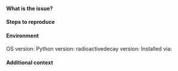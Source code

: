 <!-- Hi! Thank you for raising an issue with this package!
Note if you have a general usage question or feature request, please use the Discussions tab instead. -->

#### What is the issue?
<!-- Tell us what happens instead of the expected behaviour -->


#### Steps to reproduce
<!-- Provide a minimal example that reproduces the problem -->


#### Environment
OS version: <!-- Windows 10/Linux/macOS etc. -->
Python version: <!-- 3.6/3.7/3.8/3.9/3.10 -->
radioactivedecay version: <!-- ex. 0.4.8 -->
Installed via: <!-- pip/conda-forge -->


#### Additional context
<!--- Add any other context about the problem here, screenshots, etc. -->
